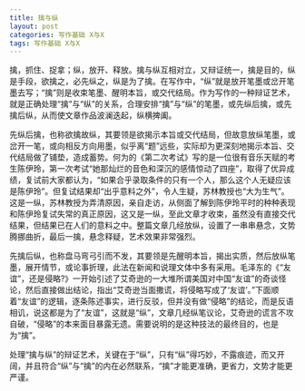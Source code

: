```yaml
---
title: 擒与纵
layout: post
categories: 写作基础 X与X
tags: 写作基础 X与X
---
```


擒，抓住、捉拿；纵，放开、释放。擒与纵互相对立，又辩证统一，擒是目的，纵是手段，欲擒之，必先纵之，纵是为了擒。在写作中，“纵”就是放开笔墨或岔开笔墨去写；“擒”则是收束笔墨、醒明本旨，或交代结局。作为写作的一种辩证艺术，就是正确处理“擒”与“纵”的关系，合理安排“擒”与“纵”的笔墨，或先纵后擒，或先擒后纵，从而使文章作品波澜迭起，纵横捭阖。

先纵后擒，也称欲擒故纵，其要领是欲揭示本旨或交代结局，但故意放纵笔墨，或岔开一笔，或向相反方向用墨，似乎离“题”远些，实际却为更深刻地揭示本旨、交代结局做了铺垫，造成蓄势。何为的《第二次考试》写的是一位很有音乐天赋的考生陈伊玲，第一次考试“她那灿烂的音色和深沉的感情惊动了四座”，取得了优异成绩，复试前大家都认为，“如果合乎录取条件的只有一个人，那么这个人无疑应该是陈伊玲”。但复试结果却“出乎意料之外”，令人生疑，苏林教授也“大为生气”。这是一纵，苏林教授为弄清原因，亲自走访，从侧面了解到陈伊玲平时的种种表现和陈伊玲复试失常的真正原因，这又是一纵，至此文章才收束，虽然没有直接交代结果，但结果已在人们的意料之中。整篇文章几经放纵，设置了一串串悬念，文势腾挪曲折，最后一擒，悬念释疑，艺术效果非常强烈。

先擒后纵，也称盘马弯弓引而不发，其要领是先醒明本旨，揭出实质，然后放纵笔墨，展开情节，或论事折理，此法在新闻和说理文体中多有采用。毛泽东的《“友谊”，还是侵略?》一开始引述了艾奇逊的一大堆所谓美国对中国“友谊”的奇谈怪论，然后直接做出结论，指出“艾奇逊当面撒谎，将侵略写成了‘友谊’。”下面顺着“友谊”的逻辑，逐条陈述事实，进行反驳，但并没有做“侵略”的结论，而是反语相讥，说这都是为了“友谊”，这就是“纵”，文章几经纵笔议论，艾奇逊的谎言不攻自破，“侵略”的本来面目暴露无遗。需要说明的是这种技法的最终目的，也是为“擒”。

处理“擒与纵”的辩证艺术，关键在于“纵”，只有“纵”得巧妙，不露痕迹，而又开阔，并且符合“纵”与“擒”的内在必然联系，“擒”才能更准确，更省力，文势才能更严谨。 